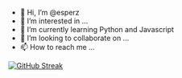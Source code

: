 - 👋 Hi, I’m @esperz
- 👀 I’m interested in ...
- 🌱 I’m currently learning Python and Javascript
- 💞️ I’m looking to collaborate on ...
- 📫 How to reach me ...

[![GitHub Streak](http://github-readme-streak-stats.herokuapp.com?user=esperz&theme=tokyonight)](https://git.io/streak-stats)

<!---
esperz/esperz is a ✨ special ✨ repository because its `README.md` (this file) appears on your GitHub profile.
You can click the Preview link to take a look at your changes.
--->
